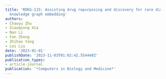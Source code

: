 ```yaml
---
title: 'RDKG-115: Assisting drug repurposing and discovery for rare diseases by trimodal
  knowledge graph embedding'
authors:
- Chaoyu Zhu
- Xiaoqiong Xia
- Nan Li
- Fan Zhong
- Zhihao Yang
- Lei Liu
date: '2023-01-01'
publishDate: '2023-11-03T01:02:42.554440Z'
publication_types:
- article-journal
publication: '*Computers in Biology and Medicine*'
---
```

